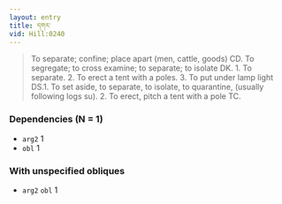 ```yaml
---
layout: entry
title: དགར་
vid: Hill:0240
---
```

> To separate; confine; place apart (men, cattle, goods) CD\. To segregate; to cross examine; to separate; to isolate DK\. 1\. To separate\. 2\. To erect a tent with a poles\. 3\. To put under lamp light DS\.1\. To set aside, to separate, to isolate, to quarantine, (usually following logs su)\. 2\. To erect, pitch a tent with a pole TC\.


### Dependencies (N = 1)
* `arg2` 1
* `obl` 1


### With unspecified obliques
* `arg2` `obl` 1
